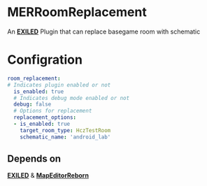 # MERRoomReplacement
An **[EXILED](https://github.com/Exiled-Team/EXILED)** Plugin that can replace basegame room with schematic 

# Configration

```yml
room_replacement:
# Indicates plugin enabled or not
  is_enabled: true
  # Indicates debug mode enabled or not
  debug: false
  # Options for replacement
  replacement_options:
  - is_enabled: true
    target_room_type: HczTestRoom
    schematic_name: 'android_lab'
```

## Depends on
**[EXILED](https://github.com/Exiled-Team/EXILED)** & **[MapEditorReborn](https://github.com/Michal78900/MapEditorReborn)**
